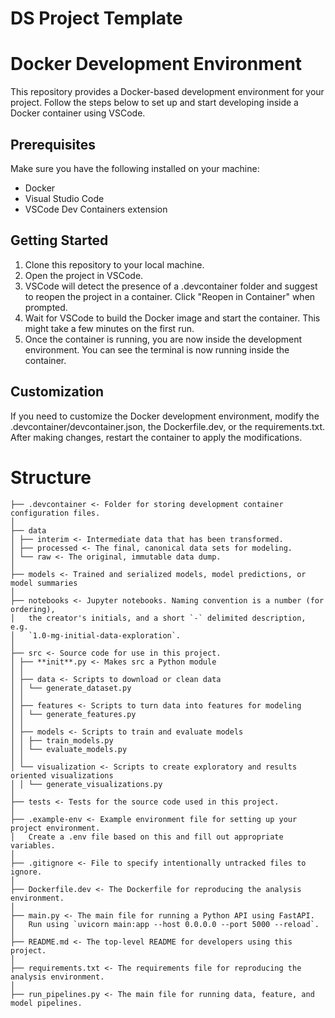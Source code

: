 # DS Project Template

# Docker Development Environment

This repository provides a Docker-based development environment for your project. Follow the steps below to set up and start developing inside a Docker container using VSCode.

## Prerequisites

Make sure you have the following installed on your machine:

-    Docker
-    Visual Studio Code
-    VSCode Dev Containers extension

## Getting Started

1. Clone this repository to your local machine.
2. Open the project in VSCode.
3. VSCode will detect the presence of a .devcontainer folder and suggest to reopen the project in a container. Click "Reopen in Container" when prompted.
4. Wait for VSCode to build the Docker image and start the container. This might take a few minutes on the first run.
5. Once the container is running, you are now inside the development environment. You can see the terminal is now running inside the container.

## Customization

If you need to customize the Docker development environment, modify the .devcontainer/devcontainer.json, the Dockerfile.dev, or the requirements.txt. After making changes, restart the container to apply the modifications.

# Structure

```
├── .devcontainer <- Folder for storing development container configuration files.
│
├── data
│ ├── interim <- Intermediate data that has been transformed.
│ ├── processed <- The final, canonical data sets for modeling.
│ └── raw <- The original, immutable data dump.
│
├── models <- Trained and serialized models, model predictions, or model summaries
│
├── notebooks <- Jupyter notebooks. Naming convention is a number (for ordering),
│   the creator's initials, and a short `-` delimited description, e.g.
│   `1.0-mg-initial-data-exploration`.
│
├── src <- Source code for use in this project.
│ ├── **init**.py <- Makes src a Python module
│ │
│ ├── data <- Scripts to download or clean data
│ │ └── generate_dataset.py
│ │
│ ├── features <- Scripts to turn data into features for modeling
│ │ └── generate_features.py
│ │
│ ├── models <- Scripts to train and evaluate models
│ │ ├── train_models.py
│ │ └── evaluate_models.py
│ │
│ └── visualization <- Scripts to create exploratory and results oriented visualizations
│ │ └── generate_visualizations.py
│
├── tests <- Tests for the source code used in this project.
│
├── .example-env <- Example environment file for setting up your project environment.
│   Create a .env file based on this and fill out appropriate variables.
│
├── .gitignore <- File to specify intentionally untracked files to ignore.
│
├── Dockerfile.dev <- The Dockerfile for reproducing the analysis environment.
│
├── main.py <- The main file for running a Python API using FastAPI.
│   Run using `uvicorn main:app --host 0.0.0.0 --port 5000 --reload`.
│
├── README.md <- The top-level README for developers using this project.
│
├── requirements.txt <- The requirements file for reproducing the analysis environment.
│
├── run_pipelines.py <- The main file for running data, feature, and model pipelines.
```
